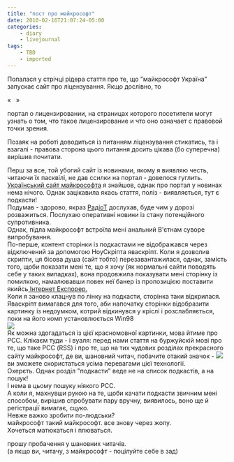 ```yaml
---
title: "пост про майкрософт"
date: 2010-02-16T21:07:24-05:00
categories:
    - diary
    - livejournal
tags:
    - TBD
    - imported
---
```


Попалася у стрічці рідера стаття про те, що "майкрософт Україна" запускає сайт про ліцензування. Якщо дослівно, то

«   »

портал о лицензировании, на страницах которого посетители могут узнать о том, что такое лицензирование и что оно означает с правовой точки зрения.

Позаяк на роботі доводиться із питанням ліцензування стикатись, та і взагалі - правова сторона цього питання досить цікава (бо суперечна) вирішив почитати.  
  
Перш за все, той убогий сайт із новинами, якому я виявляю честь, читаючи їх пасквілі, не дав ссилки на портал - довелося гуглить. [Український сайт майкрософта](http://www.microsoft.com/ukr/ua/) я знайшов, однак про портал у новинах нема нічого. Однак зацікавила якась стаття, поліз - виявляється, тут є подкасти!   
Подумав - здорово, якраз [РадіоТ](http://radio-t.com/) дослухав, буде чим у дорозі розважиться. Послухаю оперативні новини із стану потенційного супротивника.  
Однак, підла майкрософт встроїла мені анальний В'єтнам суворе випробування.  
По-перше, контент сторінки із подкастами не відображався через відключений за допомогою НоуСкріпта яваскріпт. Коли я дозволив скрипти, ця бісова душа (сайт тобто) перезавантажилася, однак, замість того, щоби показати мені те, що я хочу (як нормальні сайти поводять себе у таких випадках), вона продовжила показувати мені сторінку із помилкою, намалювавши повех неї банер із пропозицією поставити якийсь[ Інтернет Експорер.](http://img705.imageshack.us/img705/4408/firefoxvsoperavsie.jpg)   
Коли я заново клацнув по лінку на подкасти, сторінка таки відкрилася. Яваскріпт вимагався для того, аби напочатку сторінки відобразити картинку із недоумком, котрий відкинувся у кріслі і розслабляється, поки на його комп установлюється Win98   
![](http://img707.imageshack.us/img707/8986/homepageheroukua.gif)   
Як можна здогадаться із цієї красномовної картинки, мова йтиме про РСС. Клікаєм туди - і вуаля: перед нами стаття на буржуйскій мові про те, що таке РСС (RSS) і про те, що на тих чудових розділах прекрасного сайту майкрософт, де ви, шановний читач, побачите отакий значок - ![](http://img.microsoft.com/library/media/1033/technet/images/windowsvista/rss.gif) ви зможете скористаться усіма перевагами цієї технології.  
Охерєть. Однак розділ "подкасти" веде не на список подкастів, а на пошук!  
І нема в цьому пошуку ніякого РСС.  
А коли я, махнувши рукою на те, щоби качати подкасти звичним мені способом, вирішив спробувати пару вручну, виявилось, воно ще й регістрації вимагає, сцуко.  
Невже важко зробити по-людськи?  
майкрософт такий майкрософт. все знову через жопу.  
Хочеться матюкаться і плюваться.  
  
прошу пробачення у шановних читачів.  
(а якщо ви, читачу, з майкрософт - поцілуйте себе в зад)